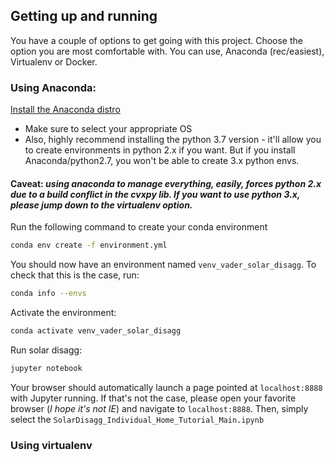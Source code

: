 ## Getting up and running
You have a couple of options to get going with this project. Choose the option you are most comfortable with. You can use, Anaconda (rec/easiest), Virtualenv or Docker.

### Using Anaconda:
[Install the Anaconda distro](https://www.anaconda.com/distribution/)
- Make sure to select your appropriate OS
- Also, highly recommend installing the python 3.7 version - it'll allow you to create environments in python 2.x if you want. But if you install Anaconda/python2.7, you won't be able to create 3.x python envs.

#### Caveat: _using anaconda to manage everything, easily, forces python 2.x due to a build conflict in the cvxpy lib. If you want to use python 3.x, please jump down to the virtualenv option._

Run the following command to create your conda environment
```bash
conda env create -f environment.yml
```
You should now have an environment named `venv_vader_solar_disagg`.
To check that this is the case, run:
```bash
conda info --envs
```

Activate the environment:
```bash
conda activate venv_vader_solar_disagg
```

Run solar disagg:
```bash
jupyter notebook
```

Your browser should automatically launch a page pointed at `localhost:8888` with Jupyter running. If that's not the case, please open your favorite browser (_I hope it's not IE_) and navigate to `localhost:8888`.
Then, simply select the `SolarDisagg_Individual_Home_Tutorial_Main.ipynb`

### Using virtualenv
